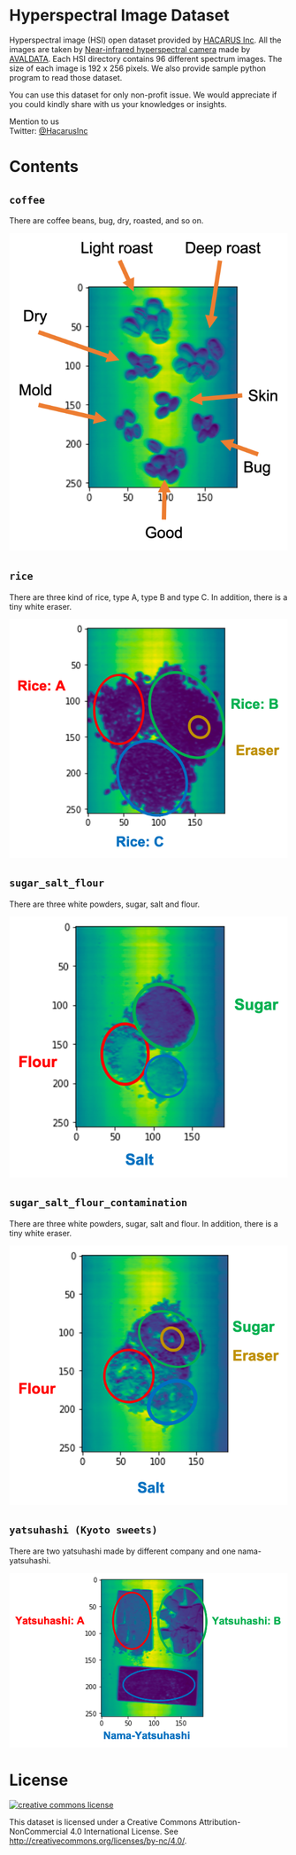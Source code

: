 # Hyperspectral Image Dataset
Hyperspectral image (HSI) open dataset provided by [HACARUS Inc](https://hacarus.com/).
All the images are taken by [Near-infrared hyperspectral camera](https://www.avaldata.co.jp/products/imaging/item/ahs-u20mir) made by [AVALDATA](http://aval-global.com/). Each HSI directory contains 96 different spectrum images. The size of each image is 192 x 256 pixels. We also provide sample python program to read those dataset.

You can use this dataset for only non-profit issue.
We would appreciate if you could kindly share with us your knowledges or insights.

Mention to us  
Twitter: [@HacarusInc](https://twitter.com/hacarusinc?lang=en)

# Contents

## `coffee` 
There are coffee beans, bug, dry, roasted, and so on.

![coffee](./img/coffee.png)

## `rice`
There are three kind of rice, type A, type B and type C. In addition, there is a tiny white eraser.

![rice](./img/rice.png)

## `sugar_salt_flour`
There are three white powders, sugar, salt and flour.

![sugar_salt_flour](./img/sugar_salt_flour.png)

## `sugar_salt_flour_contamination`
There are three white powders, sugar, salt and flour.
In addition, there is a tiny white eraser.

![sugar_salt_flour_contamination](./img/sugar_salt_flour_contamination.png)

## `yatsuhashi (Kyoto sweets)`
There are two yatsuhashi made by different company and one nama-yatsuhashi.

![yatsuhashi](./img/yatsuhashi.png)

# License
<a rel="license" href="http://creativecommons.org/licenses/by-nc/4.0/"><img alt="creative commons license" style="border-width:0" src="https://i.creativecommons.org/l/by-nc/4.0/88x31.png" /></a><br />

This dataset is licensed under a
Creative Commons Attribution-NonCommercial 4.0 International License. See <http://creativecommons.org/licenses/by-nc/4.0/>.
